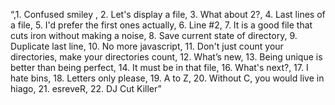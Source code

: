 “,1. Confused smiley
, 2. Let's display a file, 3. What about 2?, 4. Last lines of a file, 5. I'd prefer the first ones actually, 6. Line #2, 7. It is a good file that cuts iron without making a noise, 8. Save current state of directory, 9. Duplicate last line, 10. No more javascript, 11. Don't just count your directories, make your directories count, 12. What’s new, 13. Being unique is better than being perfect, 14. It must be in that file, 16. What's next?, 17. I hate bins, 18. Letters only please, 19. A to Z, 20. Without C, you would live in hiago, 21. esreveR, 22. DJ Cut Killer”
